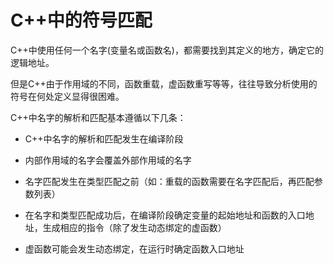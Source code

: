# C++中的符号匹配

C++中使用任何一个名字(变量名或函数名)，都需要找到其定义的地方，确定它的逻辑地址。

但是C++由于作用域的不同，函数重载，虚函数重写等等，往往导致分析使用的符号在何处定义显得很困难。

C++中名字的解析和匹配基本遵循以下几条：

- C++中名字的解析和匹配发生在编译阶段

- 内部作用域的名字会覆盖外部作用域的名字

- 名字匹配发生在类型匹配之前（如：重载的函数需要在名字匹配后，再匹配参数列表）

- 在名字和类型匹配成功后，在编译阶段确定变量的起始地址和函数的入口地址，生成相应的指令（除了发生动态绑定的虚函数）

- 虚函数可能会发生动态绑定，在运行时确定函数入口地址



